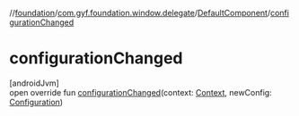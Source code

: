 //[foundation](../../../index.md)/[com.gyf.foundation.window.delegate](../index.md)/[DefaultComponent](index.md)/[configurationChanged](configuration-changed.md)

# configurationChanged

[androidJvm]\
open override fun [configurationChanged](configuration-changed.md)(context: [Context](https://developer.android.com/reference/kotlin/android/content/Context.html), newConfig: [Configuration](https://developer.android.com/reference/kotlin/android/content/res/Configuration.html))